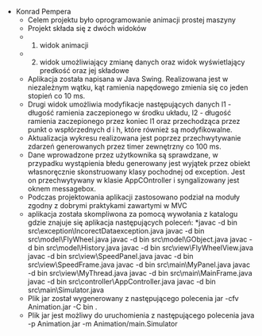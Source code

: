 * Konrad Pempera
     * Celem projektu było oprogramowanie animacji prostej maszyny
     * Projekt składa się z dwóch widoków
     * 1) widok animacji
     * 2) widok umożliwiający zmianę danych oraz widok wyświetlający predkość oraz jej składowe
     * Aplikacja została napisana w Java Swing. Realizowana jest w niezależnym wątku, kąt ramienia napędowego zmienia się co jeden stopień co 10 ms.
     * Drugi widok umożliwia modyfikacje następujących danych l1 - długość ramienia zaczepionego w środku układu, l2 - długość ramienia zaczepionego przez koniec l1 oraz przechodząca przez punkt o wspłórzednych d i h, które również są modyfikowalne.
     * Aktualizacja wykresu realizowana jest poprzez przechwytywanie zdarzeń generowanych przez timer zewnętrzny co 100 ms.
     * Dane wprowadzone przez użytkownika są sprawdzane, w przypadku wystąpienia błedu generowany jest wyjątek przez obiekt własnoręcznie skonstruowany klasy pochodnej od exception. Jest on przechwytywany w klasie AppCOntroller i syngalizowany jest oknem messagebox.
     * Podczas projektowania aplikacji zastosowano podział na moduły zgodny z dobrymi praktykami zawartymi w MVC
     * aplikacja została skompliwona za pomocą wywołania z katalogu gdzie znajuje się aplikacja następujących poleceń:
     *javac -d bin src\exception\IncorectDataexception.java javac -d bin src\model\FlyWheel.java javac -d bin src\model\GObject.java javac -d bin src\model\History.java javac -d bin src\view\FlyWheelView.java javac -d bin src\view\SpeedPanel.java javac -d bin src\view\SpeedFrame.java javac -d bin src\main\MyPanel.java javac -d bin src\view\MyThread.java javac -d bin src\main\MainFrame.java javac -d bin src\controller\AppController.java javac -d bin src\main\Simulator.java
     * Plik jar został wygenerowany z następującego polecenia
      jar -cfv Animation.jar -C bin .
     * Plik jar jest możliwy do uruchomienia z następującego polecenia
      java -p Animation.jar -m Animation/main.Simulator
